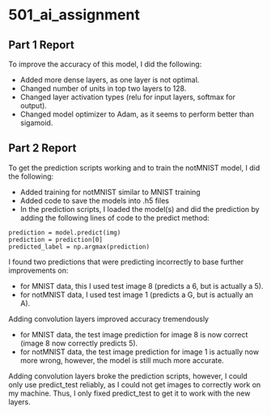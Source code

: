 # 501_ai_assignment

## Part 1 Report

To improve the accuracy of this model, I did the following:
* Added more dense layers, as one layer is not optimal.
* Changed number of units in top two layers to 128.
* Changed layer activation types (relu for input layers, softmax for output).
* Changed model optimizer to Adam, as it seems to perform better than sigamoid.

## Part 2 Report

To get the prediction scripts working and to train the notMNIST model, I did the following:
* Added training for notMNIST similar to MNIST training
* Added code to save the models into .h5 files
* In the prediction scripts, I loaded the model(s) and did the prediction by adding the following lines of code to the predict method:
```
prediction = model.predict(img)
prediction = prediction[0]
predicted_label = np.argmax(prediction)
```
I found two predictions that were predicting incorrectly to base further improvements on:
* for MNIST data, this I used test image 8 (predicts a 6, but is actually a 5).
* for notMNIST data, I used test image 1 (predicts a G, but is actually an A).

Adding convolution layers improved accuracy tremendously
* for MNIST data, the test image prediction for image 8 is now correct (image 8 now correctly predicts 5).
* for notMNIST data, the test image prediction for image 1 is actually now more wrong, however, the model is still much more accurate.

Adding convolution layers broke the prediction scripts, however, I could only use predict_test reliably, as I could not get images to correctly work on my machine. Thus, I only fixed predict_test to get it to work with the new layers.

